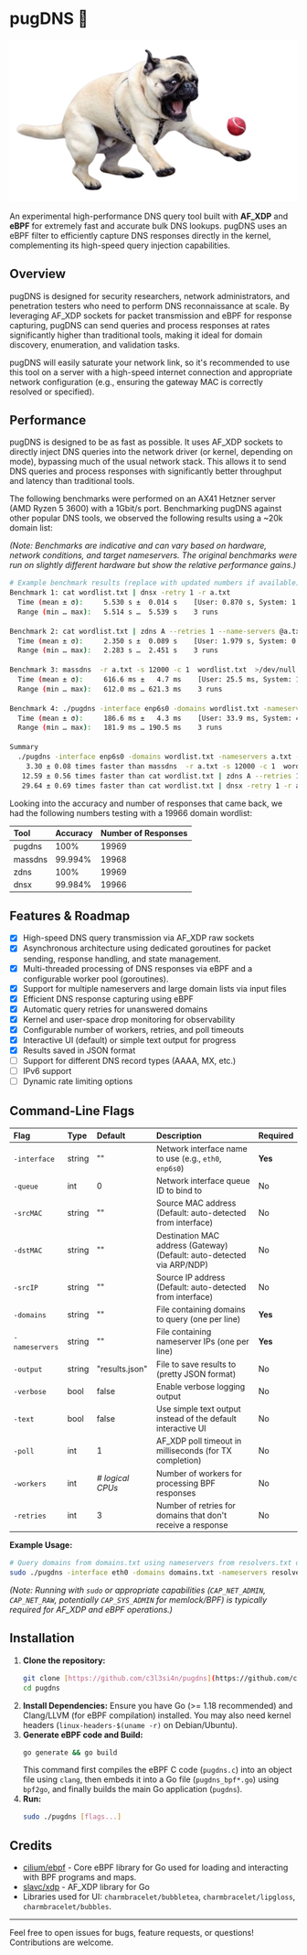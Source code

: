 # pugDNS 🐾
![pugDNS](pug.png)

An experimental high-performance DNS query tool built with **AF_XDP** and **eBPF** for extremely fast and accurate bulk DNS lookups. pugDNS uses an eBPF filter to efficiently capture DNS responses directly in the kernel, complementing its high-speed query injection capabilities.

## Overview

pugDNS is designed for security researchers, network administrators, and penetration testers who need to perform DNS reconnaissance at scale. By leveraging AF_XDP sockets for packet transmission and eBPF for response capturing, pugDNS can send queries and process responses at rates significantly higher than traditional tools, making it ideal for domain discovery, enumeration, and validation tasks.

pugDNS will easily saturate your network link, so it's recommended to use this tool on a server with a high-speed internet connection and appropriate network configuration (e.g., ensuring the gateway MAC is correctly resolved or specified).

## Performance

pugDNS is designed to be as fast as possible. It uses AF_XDP sockets to directly inject DNS queries into the network driver (or kernel, depending on mode), bypassing much of the usual network stack. This allows it to send DNS queries and process responses with significantly better throughput and latency than traditional tools.

The following benchmarks were performed on an AX41 Hetzner server (AMD Ryzen 5 3600) with a 1Gbit/s port. Benchmarking pugDNS against other popular DNS tools, we observed the following results using a ~20k domain list:

*(Note: Benchmarks are indicative and can vary based on hardware, network conditions, and target nameservers. The original benchmarks were run on slightly different hardware but show the relative performance gains.)*

```bash
# Example benchmark results (replace with updated numbers if available)
Benchmark 1: cat wordlist.txt | dnsx -retry 1 -r a.txt
  Time (mean ± σ):     5.530 s ±  0.014 s    [User: 0.870 s, System: 1.002 s]
  Range (min … max):   5.514 s …  5.539 s    3 runs

Benchmark 2: cat wordlist.txt | zdns A --retries 1 --name-servers @a.txt >/dev/null
  Time (mean ± σ):     2.350 s ±  0.089 s    [User: 1.979 s, System: 0.659 s]
  Range (min … max):   2.283 s …  2.451 s    3 runs

Benchmark 3: massdns  -r a.txt -s 12000 -c 1  wordlist.txt  >/dev/null
  Time (mean ± σ):     616.6 ms ±   4.7 ms    [User: 25.5 ms, System: 107.8 ms]
  Range (min … max):   612.0 ms … 621.3 ms    3 runs

Benchmark 4: ./pugdns -interface enp6s0 -domains wordlist.txt -nameservers a.txt -retries 1
  Time (mean ± σ):     186.6 ms ±   4.3 ms    [User: 33.9 ms, System: 48.7 ms]
  Range (min … max):   181.9 ms … 190.5 ms    3 runs

Summary
  ./pugdns -interface enp6s0 -domains wordlist.txt -nameservers a.txt -retries 1 ran
    3.30 ± 0.08 times faster than massdns  -r a.txt -s 12000 -c 1  wordlist.txt  >/dev/null
   12.59 ± 0.56 times faster than cat wordlist.txt | zdns A --retries 1 --name-servers @a.txt >/dev/null
   29.64 ± 0.69 times faster than cat wordlist.txt | dnsx -retry 1 -r a.txt
```

Looking into the accuracy and number of responses that came back, we had the following numbers testing with a 19966 domain wordlist:

| Tool    | Accuracy | Number of Responses |
| :------ | :------- | :------------------ |
| pugdns  | 100%     | 19969               |
| massdns | 99.994%  | 19968               |
| zdns    | 100%     | 19969               |
| dnsx    | 99.984%  | 19966               |

## Features & Roadmap

-   [x] High-speed DNS query transmission via AF_XDP raw sockets
-   [x] Asynchronous architecture using dedicated goroutines for packet sending, response handling, and state management.
-   [x] Multi-threaded processing of DNS responses via eBPF and a configurable worker pool (goroutines).
-   [x] Support for multiple nameservers and large domain lists via input files
-   [x] Efficient DNS response capturing using eBPF
-   [x] Automatic query retries for unanswered domains
-   [x] Kernel and user-space drop monitoring for observability
-   [x] Configurable number of workers, retries, and poll timeouts
-   [x] Interactive UI (default) or simple text output for progress
-   [x] Results saved in JSON format
-   [ ] Support for different DNS record types (AAAA, MX, etc.)
-   [ ] IPv6 support
-   [ ] Dynamic rate limiting options

## Command-Line Flags

| Flag          | Type   | Default                     | Description                                                               | Required |
| :------------ | :----- | :-------------------------- | :------------------------------------------------------------------------ | :------- |
| `-interface`  | string | ""                          | Network interface name to use (e.g., `eth0`, `enp6s0`)                    | **Yes** |
| `-queue`      | int    | 0                           | Network interface queue ID to bind to                                     | No       |
| `-srcMAC`     | string | ""                          | Source MAC address (Default: auto-detected from interface)                | No       |
| `-dstMAC`     | string | ""                          | Destination MAC address (Gateway) (Default: auto-detected via ARP/NDP)    | No       |
| `-srcIP`      | string | ""                          | Source IP address (Default: auto-detected from interface)                 | No       |
| `-domains`    | string | ""                          | File containing domains to query (one per line)                           | **Yes**  |
| `-nameservers`| string | ""                          | File containing nameserver IPs (one per line)                             | **Yes** |
| `-output`     | string | "results.json"              | File to save results to (pretty JSON format)                              | No       |
| `-verbose`    | bool   | false                       | Enable verbose logging output                                             | No       |
| `-text`       | bool   | false                       | Use simple text output instead of the default interactive UI              | No       |
| `-poll`       | int    | 1                           | AF_XDP poll timeout in milliseconds (for TX completion)                   | No       |
| `-workers`    | int    | *# logical CPUs* | Number of workers for processing BPF responses                            | No       |
| `-retries`    | int    | 3                           | Number of retries for domains that don't receive a response               | No       |

**Example Usage:**

```bash
# Query domains from domains.txt using nameservers from resolvers.txt on interface eth0
sudo ./pugdns -interface eth0 -domains domains.txt -nameservers resolvers.txt -output my_results.json
```
*(Note: Running with `sudo` or appropriate capabilities (`CAP_NET_ADMIN`, `CAP_NET_RAW`, potentially `CAP_SYS_ADMIN` for memlock/BPF) is typically required for AF_XDP and eBPF operations.)*

## Installation

1.  **Clone the repository:**
    ```bash
    git clone [https://github.com/c3l3si4n/pugdns](https://github.com/c3l3si4n/pugdns)
    cd pugdns
    ```
2.  **Install Dependencies:** Ensure you have Go (>= 1.18 recommended) and Clang/LLVM (for eBPF compilation) installed. You may also need kernel headers (`linux-headers-$(uname -r)` on Debian/Ubuntu).
3.  **Generate eBPF code and Build:**
    ```bash
    go generate && go build
    ```
    This command first compiles the eBPF C code (`pugdns.c`) into an object file using `clang`, then embeds it into a Go file (`pugdns_bpf*.go`) using `bpf2go`, and finally builds the main Go application (`pugdns`).
4.  **Run:**
    ```bash
    sudo ./pugdns [flags...]
    ```

## Credits

-   [cilium/ebpf](https://github.com/cilium/ebpf) - Core eBPF library for Go used for loading and interacting with BPF programs and maps.
-   [slavc/xdp](https://github.com/slavc/xdp) - AF_XDP library for Go
-   Libraries used for UI: `charmbracelet/bubbletea`, `charmbracelet/lipgloss`, `charmbracelet/bubbles`.

---

Feel free to open issues for bugs, feature requests, or questions! Contributions are welcome.

